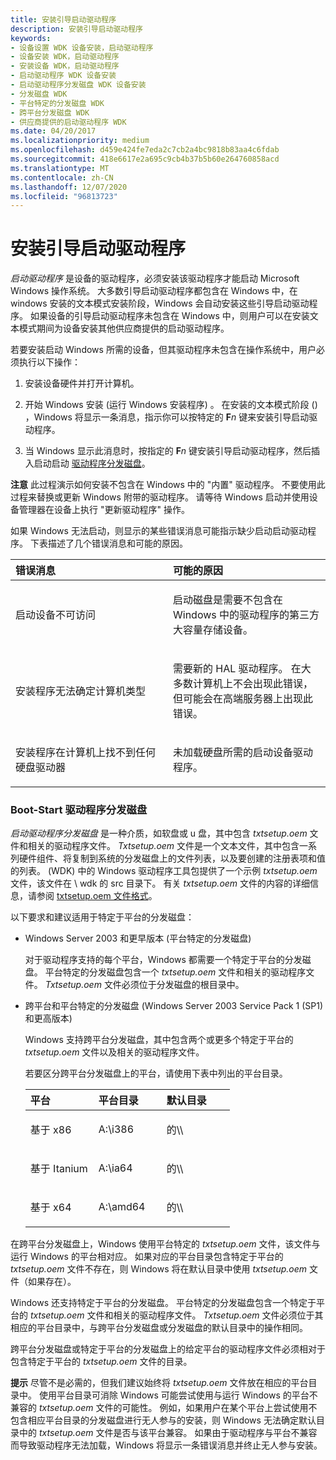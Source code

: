 ```yaml
---
title: 安装引导启动驱动程序
description: 安装引导启动驱动程序
keywords:
- 设备设置 WDK 设备安装，启动驱动程序
- 设备安装 WDK，启动驱动程序
- 安装设备 WDK，启动驱动程序
- 启动驱动程序 WDK 设备安装
- 启动驱动程序分发磁盘 WDK 设备安装
- 分发磁盘 WDK
- 平台特定的分发磁盘 WDK
- 跨平台分发磁盘 WDK
- 供应商提供的启动驱动程序 WDK
ms.date: 04/20/2017
ms.localizationpriority: medium
ms.openlocfilehash: d459e424fe7eda2c7cb2a4bc9818b83aa4c6fdab
ms.sourcegitcommit: 418e6617e2a695c9cb4b37b5b60e264760858acd
ms.translationtype: MT
ms.contentlocale: zh-CN
ms.lasthandoff: 12/07/2020
ms.locfileid: "96813723"
---
```

# <a name="installing-a-boot-start-driver"></a>安装引导启动驱动程序





*启动驱动程序* 是设备的驱动程序，必须安装该驱动程序才能启动 Microsoft Windows 操作系统。 大多数引导启动驱动程序都包含在 Windows 中，在 windows 安装的文本模式安装阶段，Windows 会自动安装这些引导启动驱动程序。 如果设备的引导启动驱动程序未包含在 Windows 中，则用户可以在安装文本模式期间为设备安装其他供应商提供的启动驱动程序。

若要安装启动 Windows 所需的设备，但其驱动程序未包含在操作系统中，用户必须执行以下操作：

1.  安装设备硬件并打开计算机。

2.  开始 Windows 安装 (运行 Windows 安装程序) 。 在安装的文本模式阶段 () ，Windows 将显示一条消息，指示你可以按特定的 **F**_n_ 键来安装引导启动驱动程序。

3.  当 Windows 显示此消息时，按指定的 **F**_n_ 键安装引导启动驱动程序，然后插入启动启动 [驱动程序分发磁盘](#boot-start-driver-distribution-disk)。

**注意**  此过程演示如何安装不包含在 Windows 中的 "内置" 驱动程序。 不要使用此过程来替换或更新 Windows 附带的驱动程序。 请等待 Windows 启动并使用设备管理器在设备上执行 "更新驱动程序" 操作。



如果 Windows 无法启动，则显示的某些错误消息可能指示缺少启动启动驱动程序。 下表描述了几个错误消息和可能的原因。

<table>
<colgroup>
<col width="50%" />
<col width="50%" />
</colgroup>
<thead>
<tr class="header">
<th align="left">错误消息</th>
<th align="left">可能的原因</th>
</tr>
</thead>
<tbody>
<tr class="odd">
<td align="left"><p>启动设备不可访问</p></td>
<td align="left"><p>启动磁盘是需要不包含在 Windows 中的驱动程序的第三方大容量存储设备。</p></td>
</tr>
<tr class="even">
<td align="left"><p>安装程序无法确定计算机类型</p></td>
<td align="left"><p>需要新的 HAL 驱动程序。 在大多数计算机上不会出现此错误，但可能会在高端服务器上出现此错误。</p></td>
</tr>
<tr class="odd">
<td align="left"><p>安装程序在计算机上找不到任何硬盘驱动器</p></td>
<td align="left"><p>未加载硬盘所需的启动设备驱动程序。</p></td>
</tr>
</tbody>
</table>



### <a name="boot-start-driver-distribution-disk"></a><a href="" id="boot-start-driver-distribution-disk"></a> Boot-Start 驱动程序分发磁盘

*启动驱动程序分发磁盘* 是一种介质，如软盘或 u 盘，其中包含 *txtsetup.oem* 文件和相关的驱动程序文件。 *Txtsetup.oem* 文件是一个文本文件，其中包含一系列硬件组件、将复制到系统的分发磁盘上的文件列表，以及要创建的注册表项和值的列表。  (WDK) 中的 Windows 驱动程序工具包提供了一个示例 *txtsetup.oem* 文件，该文件在 \\ wdk 的 src 目录下。 有关 *txtsetup.oem* 文件的内容的详细信息，请参阅 [txtsetup.oem 文件格式](/previous-versions/ff553509(v=vs.85))。

以下要求和建议适用于特定于平台的分发磁盘：

- Windows Server 2003 和更早版本 (平台特定的分发磁盘) 

  对于驱动程序支持的每个平台，Windows 都需要一个特定于平台的分发磁盘。 平台特定的分发磁盘包含一个 *txtsetup.oem* 文件和相关的驱动程序文件。 *Txtsetup.oem* 文件必须位于分发磁盘的根目录中。

- 跨平台和平台特定的分发磁盘 (Windows Server 2003 Service Pack 1 (SP1) 和更高版本) 

  Windows 支持跨平台分发磁盘，其中包含两个或更多个特定于平台的 *txtsetup.oem* 文件以及相关的驱动程序文件。

  若要区分跨平台分发磁盘上的平台，请使用下表中列出的平台目录。

  <table>
  <colgroup>
  <col width="33%" />
  <col width="33%" />
  <col width="33%" />
  </colgroup>
  <thead>
  <tr class="header">
  <th align="left">平台</th>
  <th align="left">平台目录</th>
  <th align="left">默认目录</th>
  </tr>
  </thead>
  <tbody>
  <tr class="odd">
  <td align="left"><p>基于 x86</p></td>
  <td align="left"><p>A:\i386</p></td>
  <td align="left"><p>的\\</p></td>
  </tr>
  <tr class="even">
  <td align="left"><p>基于 Itanium</p></td>
  <td align="left"><p>A:\ia64</p></td>
  <td align="left"><p>的\\</p></td>
  </tr>
  <tr class="odd">
  <td align="left"><p>基于 x64</p></td>
  <td align="left"><p>A:\amd64</p></td>
  <td align="left"><p>的\\</p></td>
  </tr>
  </tbody>
  </table>




在跨平台分发磁盘上，Windows 使用平台特定的 *txtsetup.oem* 文件，该文件与运行 Windows 的平台相对应。 如果对应的平台目录包含特定于平台的 *txtsetup.oem* 文件不存在，则 Windows 将在默认目录中使用 *txtsetup.oem* 文件（如果存在）。

Windows 还支持特定于平台的分发磁盘。 平台特定的分发磁盘包含一个特定于平台的 *txtsetup.oem* 文件和相关的驱动程序文件。 *Txtsetup.oem* 文件必须位于其相应的平台目录中，与跨平台分发磁盘或分发磁盘的默认目录中的操作相同。

跨平台分发磁盘或特定于平台的分发磁盘上的给定平台的驱动程序文件必须相对于包含特定于平台的 *txtsetup.oem* 文件的目录。

**提示**  尽管不是必需的，但我们建议始终将 *txtsetup.oem* 文件放在相应的平台目录中。 使用平台目录可消除 Windows 可能尝试使用与运行 Windows 的平台不兼容的 *txtsetup.oem* 文件的可能性。 例如，如果用户在某个平台上尝试使用不包含相应平台目录的分发磁盘进行无人参与的安装，则 Windows 无法确定默认目录中的 *txtsetup.oem* 文件是否与该平台兼容。 如果由于驱动程序与平台不兼容而导致驱动程序无法加载，Windows 将显示一条错误消息并终止无人参与安装。
